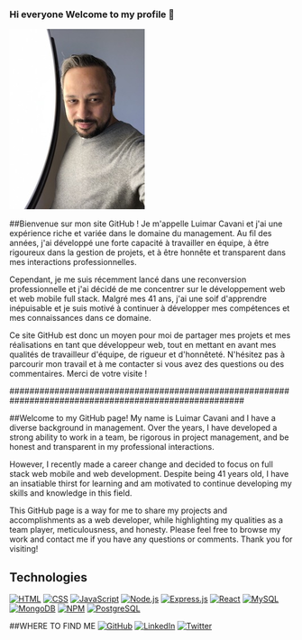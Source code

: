 ### Hi everyone Welcome to my profile 👋
![Cover](https://github.com/Inavac101/Inavac101/blob/main/img/Luimar_Cavani.JPG)


##Bienvenue sur mon site GitHub ! 
  Je m'appelle Luimar Cavani et j'ai une expérience riche et variée dans le domaine du management. Au fil des années, j'ai développé une forte capacité à travailler en équipe, à être rigoureux dans la gestion de projets, et à être honnête et transparent dans mes interactions professionnelles.

Cependant, je me suis récemment lancé dans une reconversion professionnelle et j'ai décidé de me concentrer sur le développement web et web mobile full stack. Malgré mes 41 ans, j'ai une soif d'apprendre inépuisable et je suis motivé à continuer à développer mes compétences et mes connaissances dans ce domaine.

Ce site GitHub est donc un moyen pour moi de partager mes projets et mes réalisations en tant que développeur web, tout en mettant en avant mes qualités de travailleur d'équipe, de rigueur et d'honnêteté. N'hésitez pas à parcourir mon travail et à me contacter si vous avez des questions ou des commentaires. Merci de votre visite !

#######################################################################################################

##Welcome to my GitHub page! 
  My name is Luimar Cavani and I have a diverse background in management. Over the years, I have developed a strong ability to work in a team, be rigorous in project management, and be honest and transparent in my professional interactions.

However, I recently made a career change and decided to focus on full stack web mobile and web development. Despite being 41 years old, I have an insatiable thirst for learning and am motivated to continue developing my skills and knowledge in this field.

This GitHub page is a way for me to share my projects and accomplishments as a web developer, while highlighting my qualities as a team player, meticulousness, and honesty. Please feel free to browse my work and contact me if you have any questions or comments. Thank you for visiting!




## Technologies

[![HTML](https://img.shields.io/badge/HTML5-E34F26?style=flat&logo=html5&logoColor=white)](https://developer.mozilla.org/en-US/docs/Web/Guide/HTML/HTML5)
[![CSS](https://img.shields.io/badge/CSS3-1572B6?style=flat&logo=css3&logoColor=white)](https://developer.mozilla.org/en-US/docs/Web/CSS)
[![JavaScript](https://img.shields.io/badge/JavaScript-F7DF1E?style=flat&logo=javascript&logoColor=black)](https://developer.mozilla.org/en-US/docs/Web/JavaScript)
[![Node.js](https://img.shields.io/badge/Node.js-43853D?style=flat&logo=node.js&logoColor=white)](https://nodejs.org/)
[![Express.js](https://img.shields.io/badge/Express.js-404D59?style=flat)](https://expressjs.com/)
[![React](https://img.shields.io/badge/React-20232A?style=flat&logo=react&logoColor=61DAFB)](https://reactjs.org/)
[![MySQL](https://img.shields.io/badge/MySQL-00000F?style=flat&logo=mysql&logoColor=white)](https://www.mysql.com/)
[![MongoDB](https://img.shields.io/badge/MongoDB-4EA94B?style=flat&logo=mongodb&logoColor=white)](https://www.mongodb.com/)
[![NPM](https://img.shields.io/badge/NPM-CB3837?style=flat&logo=npm&logoColor=white)](https://www.npmjs.com/)
[![PostgreSQL](https://img.shields.io/badge/PostgreSQL-316192?style=flat&logo=postgresql&logoColor=white)](https://www.postgresql.org/)

##WHERE TO FIND ME
[![GitHub](https://img.shields.io/badge/GitHub-100000?style=flat&logo=github&logoColor=white)](https://github.com/yourusername/)
[![LinkedIn](https://img.shields.io/badge/LinkedIn-0077B5?style=flat&logo=linkedin&logoColor=white)](https://www.linkedin.com/in/yourname/)
[![Twitter](https://img.shields.io/badge/Twitter-1DA1F2?style=flat&logo=twitter&logoColor=white)](https://twitter.com/yourhandle/)

<!--
**Inavac101/Inavac101** is a ✨ _special_ ✨ repository because its `README.md` (this file) appears on your GitHub profile.



-->
